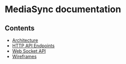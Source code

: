 # MediaSync documentation

## Contents
* [Architecture](ARCHITECTURE.md)
* [HTTP API Endpoints](ENDPOINTS.md)
* [Web Socket API](WEB_SOCKET.md)
* [Wireframes](wireframes)
